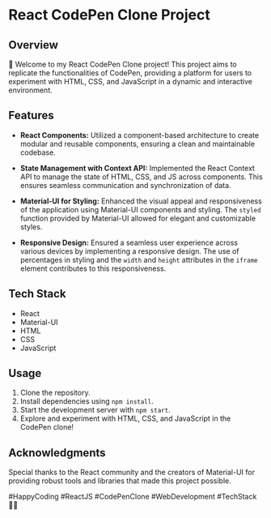 # React CodePen Clone Project

## Overview
🚀 Welcome to my React CodePen Clone project! This project aims to replicate the functionalities of CodePen, providing a platform for users to experiment with HTML, CSS, and JavaScript in a dynamic and interactive environment.

## Features
- **React Components:** Utilized a component-based architecture to create modular and reusable components, ensuring a clean and maintainable codebase.

- **State Management with Context API:** Implemented the React Context API to manage the state of HTML, CSS, and JS across components. This ensures seamless communication and synchronization of data.

- **Material-UI for Styling:** Enhanced the visual appeal and responsiveness of the application using Material-UI components and styling. The `styled` function provided by Material-UI allowed for elegant and customizable styles.

- **Responsive Design:** Ensured a seamless user experience across various devices by implementing a responsive design. The use of percentages in styling and the `width` and `height` attributes in the `iframe` element contributes to this responsiveness.

## Tech Stack
- React
- Material-UI
- HTML
- CSS
- JavaScript


## Usage
1. Clone the repository.
2. Install dependencies using `npm install`.
3. Start the development server with `npm start`.
4. Explore and experiment with HTML, CSS, and JavaScript in the CodePen clone!

## Acknowledgments
Special thanks to the React community and the creators of Material-UI for providing robust tools and libraries that made this project possible.

#HappyCoding #ReactJS #CodePenClone #WebDevelopment #TechStack 🚀✨


